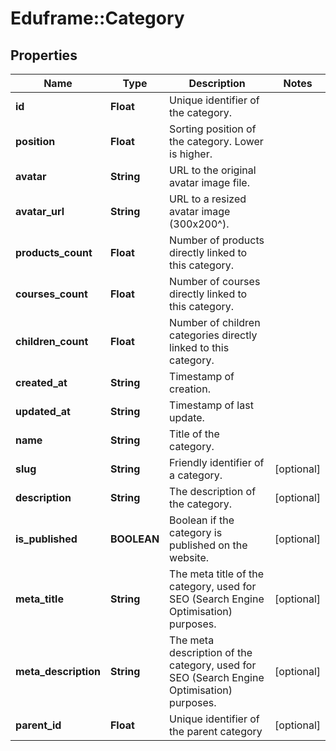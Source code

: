 # Eduframe::Category

## Properties
Name | Type | Description | Notes
------------ | ------------- | ------------- | -------------
**id** | **Float** | Unique identifier of the category. | 
**position** | **Float** | Sorting position of the category. Lower is higher. | 
**avatar** | **String** | URL to the original avatar image file. | 
**avatar_url** | **String** | URL to a resized avatar image (300x200^). | 
**products_count** | **Float** | Number of products directly linked to this category. | 
**courses_count** | **Float** | Number of courses directly linked to this category. | 
**children_count** | **Float** | Number of children categories directly linked to this category. | 
**created_at** | **String** | Timestamp of creation. | 
**updated_at** | **String** | Timestamp of last update. | 
**name** | **String** | Title of the category. | 
**slug** | **String** | Friendly identifier of a category. | [optional] 
**description** | **String** | The description of the category. | [optional] 
**is_published** | **BOOLEAN** | Boolean if the category is published on the website. | [optional] 
**meta_title** | **String** | The meta title of the category, used for SEO (Search Engine Optimisation) purposes. | [optional] 
**meta_description** | **String** | The meta description of the category, used for SEO (Search Engine Optimisation) purposes. | [optional] 
**parent_id** | **Float** | Unique identifier of the parent category | [optional] 



